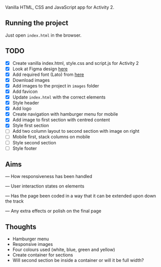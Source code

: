 Vanilla HTML, CSS and JavaScript app for Activity 2.

## Running the project

Just open `index.html` in the browser.

## TODO

- [x] Create vanilla index.html, style.css and script.js for Activity 2
- [x] Look at Figma design [here](https://www.figma.com/design/iQPrgytm6aAaivfU5p1Hzj/FED-Practical?node-id=0-1&node-type=canvas&t=KS258pfsqpfYjNIX-0)
- [x] Add required font (Lato) from [here](https://fonts.google.com/specimen/Lato)
- [x] Download images
- [x] Add images to the project in `images` folder
- [x] Add favicon
- [x] Update `index.html` with the correct elements
- [x] Style header
- [x] Add logo
- [x] Create navigation with hamburger menu for mobile
- [x] Add image to first section with centred content
- [x] Style first section
- [ ] Add two column layout to second section with image on right
- [ ] Mobile first, stack columns on mobile
- [ ] Style second section
- [ ] Style footer

## Aims

— How responsiveness has been handled

— User interaction states on elements

— Has the page been coded in a way that it can be extended upon
down the track

— Any extra effects or polish on the final page

## Thoughts

- Hamburger menu
- Responsive images
- Four colours used (white, blue, green and yellow)
- Create container for sections
- Will second section be inside a container or will it be full width?
